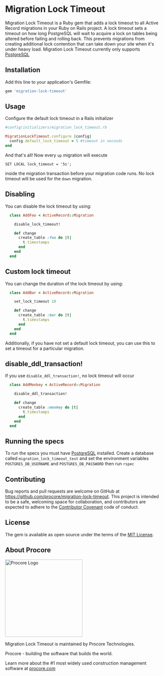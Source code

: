 # Migration Lock Timeout

Migration Lock Timeout is a Ruby gem that adds a lock timeout to all Active
Record migrations in your Ruby on Rails project. A lock timeout sets a timeout
on how long PostgreSQL will wait to acquire a lock on tables being altered
before failing and rolling back. This prevents migrations from creating
additional lock contention that can take down your site when it's under heavy
load. Migration Lock Timeout currently only supports [PostgreSQL](https://www.postgresql.org/)

## Installation

Add this line to your application's Gemfile:

```ruby
gem 'migration-lock-timeout'
```

## Usage

Configure the default lock timeout in a Rails initializer

```ruby
#config/initializers/migration_lock_timeout.rb

MigrationLockTimeout.configure |config|
  config.default_lock_timeout = 5 #timeout in seconds
end
```

And that's all! Now every `up` migration will execute
```psql
SET LOCAL lock_timeout = '5s';
```
inside the migration transaction before your migration code runs. No lock
timeout will be used for the `down` migration.

## Disabling

You can disable the lock timeout by using:
```ruby
  class AddFoo < ActiveRecord::Migration

    disable_lock_timeout!

    def change
      create_table :foo do |t|
        t.timestamps
      end
    end
  end
```

## Custom lock timeout

You can change the duration of the lock timeout by using:
```ruby
  class AddBar < ActiveRecord::Migration

    set_lock_timeout 10

    def change
      create_table :bar do |t|
        t.timestamps
      end
    end
  end
```
Additionally, if you have not set a default lock timeout, you can use this to
set a timeout for a particular migration.

## disable_ddl_transaction!

If you use `disable_ddl_transaction!`, no lock timeout will occur
```ruby
  class AddMonkey < ActiveRecord::Migration

    disable_ddl_transaction!

    def change
      create_table :monkey do |t|
        t.timestamps
      end
    end
  end
```

## Running the specs

To run the specs you must have [PostgreSQL](https://www.postgresql.org/)
installed. Create a database called `migration_lock_timeout_test` and set the
environment variables `POSTGRES_DB_USERNAME` and `POSTGRES_DB_PASSWORD` then run
`rspec`

## Contributing

Bug reports and pull requests are welcome on GitHub at https://github.com/procore/migration-lock-timeout. This project is intended to be a safe, welcoming space for collaboration, and contributors are expected to adhere to the [Contributor Covenant](http://contributor-covenant.org) code of conduct.


## License

The gem is available as open source under the terms of the [MIT License](http://opensource.org/licenses/MIT).

## About Procore

<img
  src="https://www.procore.com/images/procore_logo.png"
  alt="Procore Logo"
  width="250px"
/>

Migration Lock Timeout is maintained by Procore Technologies.

Procore - building the software that builds the world.

Learn more about the #1 most widely used construction management software at [procore.com](https://www.procore.com/)
